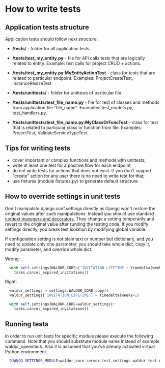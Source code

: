 # How to write tests

## Application tests structure

Application tests should follow next structure:

- **/tests/** - folder for all application tests.

- **/tests/test_my_entity.py** - file for API calls tests that are logically related to entity.
  Example: test calls for project CRUD + actions.

- **/tests/test_my_entity.py:MyEntityActionTest** - class for tests that are related to particular endpoint.
  Examples: ProjectCreateTest, InstanceResizeTest.

- **/tests/unittests/** - folder for unittests of particular file.

- **/tests/unittests/test_file_name.py** - file for test of classes and methods
  from application file "file_name". Examples: test_models.py, test_handlers.py.

- **/tests/unittests/test_file_name.py:MyClassOrFuncTest** - class for test that is related to particular class or
  function from file. Examples: ProjectTest, ValidateServiceTypeTest.

## Tips for writing tests

- cover important or complex functions and methods with unittests;
- write at least one test for a positive flow for each endpoint;
- do not write tests for actions that does not exist. If you don't support
  "create" action for any user there is no need to write test for that;
- use fixtures (module fixtures.py) to generate default structure.

## How to override settings in unit tests

Don't manipulate django.conf.settings directly as Django won't restore the original values after such manipulations.
Instead you should use standard [context managers and decorators](https://docs.djangoproject.com/en/4.2/topics/testing/tools/#overriding-settings).
They change a setting temporarily and revert to the original value after running the testing code.
If you modify settings directly, you break test isolation by modifying global variable.

If configuration setting is not plain text or number but dictionary, and you need to update only one parameter,
you should take whole dict, copy it, modify parameter, and override whole dict.

Wrong:

```python
  with self.settings(WALDUR_CORE={'INVITATION_LIFETIME': timedelta(weeks=1)}):
    tasks.cancel_expired_invitations()
```

Right:

```python
  waldur_settings = settings.WALDUR_CORE.copy()
  waldur_settings['INVITATION_LIFETIME'] = timedelta(weeks=1)

  with self.settings(WALDUR_CORE=waldur_settings):
    tasks.cancel_expired_invitations()
```

## Running tests

In order to run unit tests for specific module please execute the following command.
Note that you should substitute module name instead of example waldur_openstack.
Also it is assumed that you've already activated virtual Python environment.

```bash
  DJANGO_SETTINGS_MODULE=waldur_core.server.test_settings waldur test waldur_openstack
```
